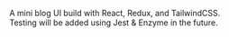 A mini blog UI build with React, Redux, and TailwindCSS.  
Testing will be added using Jest & Enzyme in the future.

